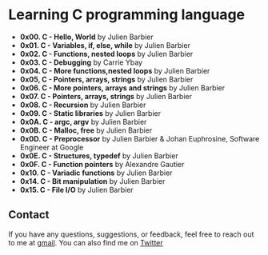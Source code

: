 # Learning C programming language

* **0x00. C - Hello, World** by Julien Barbier
* **0x01. C - Variables, if, else, while** by Julien Barbier
* **0x02. C - Functions, nested loops** by Julien Barbier
* **0x03. C - Debugging** by Carrie Ybay
* **0x04. C - More functions,nested loops** by Julien Barbier
* **0x05, C - Pointers, arrays, strings** by Julien Barbier
* **0x06. C - More pointers, arrays and strings** by Julien Barbier
* **0x07. C - Pointers, arrays, strings** by Julien Barbier
* **0x08. C - Recursion** by Julien Barbier
* **0x09. C - Static libraries** by Julien Barbier
* **0x0A. C - argc, argv** by Julien Barbier
* **0x0B. C - Malloc, free** by Julien Barbier
* **0x0D. C - Preprocessor** by Julien Barbier & Johan Euphrosine, Software Engineer at Google
* **0x0E. C - Structures, typedef** by Julien Barbier
* **0x0F. C - Function pointers** by  Alexandre Gautier
* **0x10. C - Variadic functions** by Julien Barbier
* **0x14. C - Bit manipulation** by Julien Barbier
* **0x15. C - File I/O** by Julien Barbier

## Contact
If you have any questions, suggestions, or feedback, feel free to reach out to me at [gmail](olufemioyindamola37@gmail.com). You can also find me on [Twitter](https://twitter.com/Yvonne_Oyinda)
